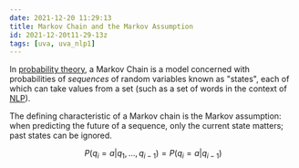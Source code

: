 ```yaml
---
date: 2021-12-20 11:29:13
title: Markov Chain and the Markov Assumption
id: 2021-12-20t11-29-13z
tags: [uva, uva_nlp1]
---
```


In [probability theory](./2021-09-09t11-36-51z.md), a Markov Chain is a model
concerned with probabilities of _sequences_ of random variables known as
"states", each of which can take values from a set (such as a set of words in
the context of [NLP](./2021-12-20t10-52-27z.md)).

The defining characteristic of a Markov chain is the Markov assumption: when
predicting the future of a sequence, only the current state matters; past states
can be ignored.

$$
P(q_i = a | q_1, \dots, q_{i-1}) = P(q_i = a | q_{i-1})
$$
